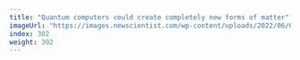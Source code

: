 ```yaml
---
title: "Quantum computers could create completely new forms of matter"
imageUrl: "https://images.newscientist.com/wp-content/uploads/2022/06/09132027/SEI_107509822.jpg?width=600"
index: 302
weight: 302
---
```

